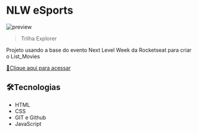 # NLW eSports 

![preview](./.github/preview.png)

> Trilha Explorer

Projeto usando a base do evento Next Level Week da Rocketseat para criar o List_Movies


[🔗Clique aqui para acessar](https://jkovansky.github.io/List_Movies/)


## 🛠️Tecnologias

- HTML
- CSS
- GIT e Github
- JavaScript